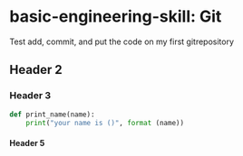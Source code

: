  # basic-engineering-skill: Git

Test add, commit, and put the code on my first gitrepository

## Header 2

### Header 3

```py
def print_name(name):
    print("your name is ()", format (name))
```

#### Header 5